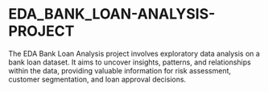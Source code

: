 # EDA_BANK_LOAN-ANALYSIS-PROJECT
The EDA Bank Loan Analysis project involves exploratory data analysis on a bank loan dataset. It aims to uncover insights, patterns, and relationships within the data, providing valuable information for risk assessment, customer segmentation, and loan approval decisions.
